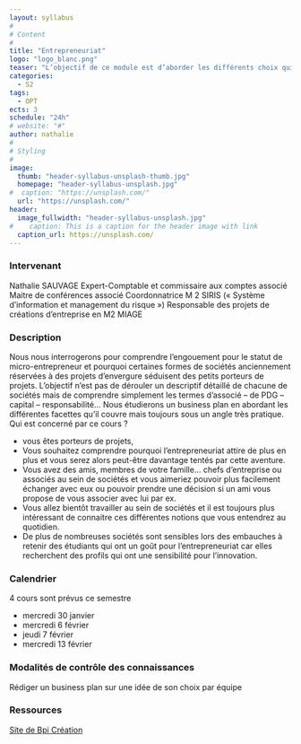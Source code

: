 ```yaml
---
layout: syllabus
#
# Content
#
title: "Entrepreneuriat"
logo: "logo_blanc.png"
teaser: "L’objectif de ce module est d’aborder les différents choix qui s’offrent à un créateur d’entreprise sous un <strong>aspect pratique</strong> et surtout en insistant sur les pièges à éviter."
categories:
  - S2
tags:
  - OPT
ects: 3
schedule: "24h"
# website: "#"
author: nathalie
#
# Styling
#
image:
  thumb: "header-syllabus-unsplash-thumb.jpg"
  homepage: "header-syllabus-unsplash.jpg"
#  caption: "https://unsplash.com/"
  url: "https://unsplash.com/"
header:
  image_fullwidth: "header-syllabus-unsplash.jpg"
#    caption: This is a caption for the header image with link
  caption_url: https://unsplash.com/  
---
```


### Intervenant ###
Nathalie SAUVAGE
Expert-Comptable et commissaire aux comptes associé
Maitre de conférences associé
Coordonnatrice M 2 SIRIS (« Système d’information et management du risque »)
Responsable des projets de créations d’entreprise en M2 MIAGE

### Description ###

Nous  nous interrogerons pour comprendre l’engouement pour le statut de micro-entrepreneur et pourquoi certaines formes de sociétés anciennement réservées à des projets d’envergure séduisent des petits porteurs de projets. L’objectif n’est pas de dérouler un descriptif détaillé de chacune de sociétés mais de comprendre simplement les termes d’associé – de PDG – capital – responsabilité… Nous étudierons un business plan en abordant les différentes facettes qu’il couvre mais toujours sous un angle très pratique.
Qui est concerné par ce cours ?
-  vous êtes  porteurs de projets,
- Vous souhaitez comprendre pourquoi l’entrepreneuriat attire de plus en plus et vous serez alors peut-être davantage tentés par cette aventure.
- Vous avez des amis, membres de votre famille… chefs d’entreprise ou associés au sein de sociétés et vous aimeriez pouvoir plus facilement échanger avec eux ou pouvoir  prendre une décision si un ami vous propose de vous associer avec lui par ex.
- Vous allez bientôt travailler au sein de sociétés et il est toujours plus intéressant de connaitre ces différentes notions que vous entendrez au quotidien.
- De plus de nombreuses sociétés sont sensibles lors des embauches à retenir des étudiants qui ont un goût pour l’entrepreneuriat car elles recherchent des profils qui ont une sensibilité pour l’innovation.

### Calendrier ###
4 cours sont prévus ce semestre
  - mercredi 30 janvier
  - mercredi 6 février
  - jeudi 7 février
  - mercredi 13 février

### Modalités de contrôle des connaissances ###
Rédiger un business plan sur une idée de son choix par équipe

### Ressources ###
[Site de Bpi Création](https://www.bpifrance.fr/)


